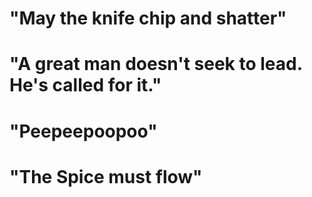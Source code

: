 # "May the knife chip and shatter"
# "A great man doesn't seek to lead. He's called for it."
# "Peepeepoopoo"
# "The Spice must flow"
